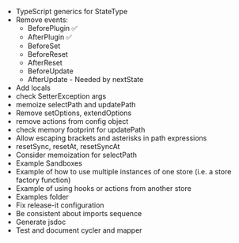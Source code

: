 - TypeScript generics for StateType
- Remove events:
  - BeforePlugin ✅
  - AfterPlugin ✅
  - BeforeSet
  - BeforeReset
  - AfterReset
  - BeforeUpdate
  - AfterUpdate - Needed by nextState
- Add locals
- check SetterException args
- memoize selectPath and updatePath
- Remove setOptions, extendOptions
- remove actions from config object
- check memory footprint for updatePath
- Allow escaping brackets and asterisks in path expressions
- resetSync, resetAt, resetSyncAt
- Consider memoization for selectPath
- Example Sandboxes
- Example of how to use multiple instances of one store (i.e. a store factory function)
- Example of using hooks or actions from another store
- Examples folder
- Fix release-it configuration
- Be consistent about imports sequence
- Generate jsdoc
- Test and document cycler and mapper
